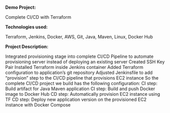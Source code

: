 **Demo Project:**

Complete CI/CD with Terraform

**Technologies used:**

Terraform, Jenkins, Docker, AWS, Git, Java, Maven, Linux, Docker Hub



**Project Description:**

Integrated provisioning stage into complete CI/CD Pipeline to automate provisioning server instead of
deploying an existing server
Created SSH Key Pair
Installed Terraform inside Jenkins container
Added Terraform configuration to application’s git repository
Adjusted Jenkinsfile to add “provision” step to the CI/CD pipeline that provisions EC2 instance
So the complete CI/CD project we build has the following configuration:
CI step: Build artifact for Java Maven application
CI step: Build and push Docker image to Docker Hub
CD step: Automatically provision EC2 instance using TF
CD step: Deploy new application version on the provisioned EC2 instance with Docker Compose

